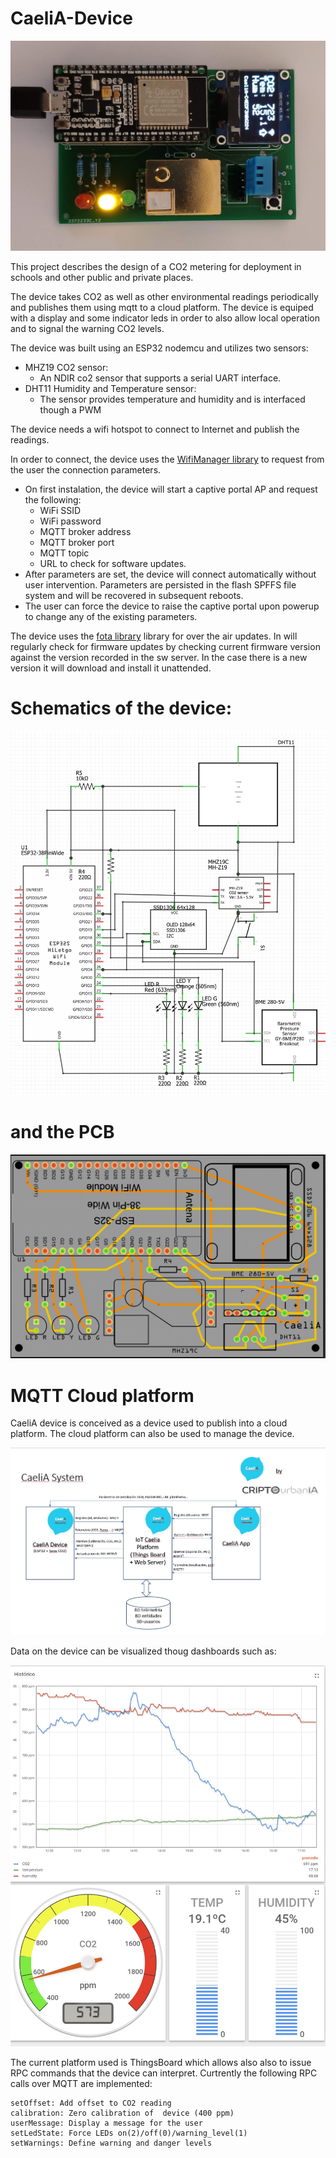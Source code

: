 # CaeliA-Device
![](./CaeliA_Device/Images/Dispositivo%20CaeliA.jpg)

This project describes the design of a CO2 metering for deployment in schools and other public and private places.

The device takes CO2 as well as other environmental readings periodically and publishes them using mqtt to a cloud platform.
The device is equiped with a display and some indicator leds in order to also allow local operation and to signal the warning
CO2 levels.

The device was built using an ESP32 nodemcu and utilizes two sensors:
* MHZ19 CO2 sensor: 
    - An NDIR co2 sensor that supports a serial UART interface.
* DHT11 Humidity and Temperature sensor: 
    - The sensor provides temperature and humidity and is interfaced though a PWM

The device needs a wifi hotspot to connect to Internet and publish the readings.

In order to connect, the device uses the [WifiManager library](https://github.com/tzapu/WiFiManager) to request from the user the connection parameters. 

* On first instalation, the device will start a captive portal AP and request the following:
    - WiFi SSID
    - WiFi password
    - MQTT broker address
    - MQTT broker port
    - MQTT topic
    - URL to check for software updates.
* After parameters are set, the device will connect automatically without user intervention. Parameters are persisted
in the flash SPFFS file system and will be recovered in subsequent reboots.
* The user can force the device to raise the captive portal upon powerup to change any of the existing parameters.

The device uses the [fota library](https://github.com/chrisjoyce911/esp32FOTA) library for over the air updates. In will regularly check for firmware updates by checking current firmware version against the version recorded in the sw server.
In the case there is a new version it will download and install it unattended.

# Schematics of the device:

![](./CaeliA_Device/Images/Esquema.jpg)

# and the PCB

![](./CaeliA_Device/Images/CaeliA_pcb.jpg)

# MQTT Cloud platform

CaeliA device is conceived as a device used to publish into a cloud platform. The cloud platform can also be used to manage the device.

![](./CaeliA_Device/Images/System.jpg)

Data on the device can be visualized thoug dashboards such as:


![](./CaeliA_Device/Images/DeviceDashborad.jpg)

The current platform used is ThingsBoard which allows also also to issue RPC commands that the device can interpret. Curtrently the following
RPC calls over MQTT are implemented:

    setOffset: Add offset to CO2 reading
    calibration: Zero calibration of  device (400 ppm)
    userMessage: Display a message for the user
    setLedState: Force LEDs on(2)/off(0)/warning_level(1)
    setWarnings: Define warning and danger levels


